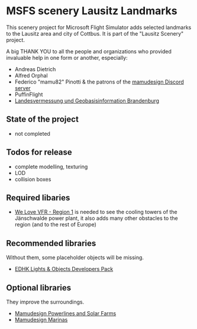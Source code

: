 # MSFS scenery Lausitz Landmarks
This scenery project for Microsoft Flight Simulator adds selected landmarks to the Lausitz area and city of Cottbus. It is part of the "Lausitz Scenery" project.

A big THANK YOU to all the people and organizations who provided invaluable help in one form or another, especially:
- Andreas Dietrich
- Alfred Orphal
- Federico "mamu82" Pinotti & the patrons of the [mamudesign Discord server](https://discord.gg/v8SCwtnskh)
- PuffinFlight
- [Landesvermessung und Geobasisinformation Brandenburg](https://geobasis-bb.de/)

## State of the project
- not completed

## Todos for release
- complete modelling, texturing
- LOD
- collision boxes

## Required libaries
- [We Love VFR - Region 1](https://flightsim.to/file/2605/we-love-vfr-region-1) is needed to see the cooling towers of the Jänschwalde power plant, it also adds many other obstacles to the region (and to the rest of Europe)

## Recommended libraries
Without them, some placeholder objects will be missing.
- [EDHK Lights & Objects Developers Pack](https://flightsim.to/file/2549/edhk-lights-pack)

## Optional libraries
They improve the surroundings.
- [Mamudesign Powerlines and Solar Farms](https://flightsim.to/file/26186/powerlines-and-solar-farms)
- [Mamudesign Marinas](https://flightsim.to/file/38499/mamudesign-marinas)
